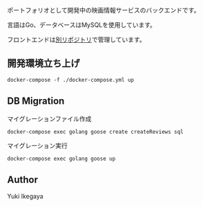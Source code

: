 ポートフォリオとして開発中の映画情報サービスのバックエンドです。

言語はGo、データベースはMySQLを使用しています。

フロントエンドは[別リポジトリ](https://github.com/ikeyu0806/movie-info-frontend)で管理しています。

## 開発環境立ち上げ

`docker-compose -f ./docker-compose.yml up`

## DB Migration

マイグレーションファイル作成
```
docker-compose exec golang goose create createReviews sql
```

マイグレーション実行
```
docker-compose exec golang goose up
```

## Author
Yuki Ikegaya
